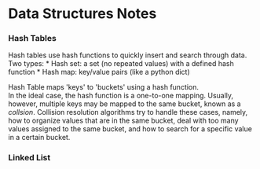 # Data Structures Notes

### Hash Tables
Hash tables use hash functions to quickly insert and search through data. Two types:
    * Hash set: a set (no repeated values) with a defined hash function
    * Hash map: key/value pairs (like a python dict)

Hash Table maps 'keys' to 'buckets' using a hash function.  
In the ideal case, the hash function is a one-to-one mapping.
Usually, however, multiple keys may be mapped to the same bucket, known as a _collsion_.
Collision resolution algorithms try to handle these cases, namely, how to organize
values that are in the same bucket, deal with too many values assigned to the same bucket, 
and how to search for a specific value in a certain bucket.


### Linked List


